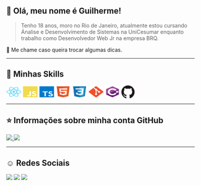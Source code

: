 ## 💜 Olá, meu nome é <strong>Guilherme!</strong>

> Tenho 18 anos, moro no Rio de Janeiro, atualmente estou cursando Ánalise e Desenvolvimento de Sistemas na UniCesumar enquanto trabalho como Desenvolvedor Web Jr na empresa BRQ.

💬 Me chame caso queira trocar algumas dicas.

----

## 🚀 Minhas Skills

<div valign="top">
  <img align="center" alt="React" height="30" width="40" src="https://raw.githubusercontent.com/devicons/devicon/master/icons/react/react-original.svg">
  <img align="center" alt="Js" height="30" width="40" src="https://raw.githubusercontent.com/devicons/devicon/master/icons/javascript/javascript-plain.svg">
  <img align="center" alt="Js" height="30" width="40" src="https://raw.githubusercontent.com/devicons/devicon/master/icons/typescript/typescript-plain.svg">
  <img align="center" alt="HTML" height="30" width="40" src="https://raw.githubusercontent.com/devicons/devicon/master/icons/html5/html5-original.svg">
  <img align="center" alt="CSS" height="30" width="40" src="https://raw.githubusercontent.com/devicons/devicon/master/icons/css3/css3-original.svg">
  <img align="center" alt="git" height="30" width="40" src="https://raw.githubusercontent.com/devicons/devicon/master/icons/git/git-original.svg">
  <img align="center" alt="csharp" height="30" width="40"src="https://raw.githubusercontent.com/devicons/devicon/master/icons/csharp/csharp-original.svg" />
  <img align="center" alt="github" height="35" width="35" src="https://github.com/GuiBFG/GuiBFG/blob/main/GitHub.png">
  
</div>

---

## ⭐ Informações sobre minha conta GitHub

  <a href="https://github.com/GuiBFG">
    <img height="150em" src="https://github-readme-stats.vercel.app/api?username=GuiBFG&count_private=true&include_all_commits=true&show_icons=true&theme=tokyonight&hide_border=false&show_owner=true"/>
    <img height="150em" src="https://github-readme-stats.vercel.app/api/top-langs/?username=GuiBFG&theme=tokyonight&hide_border=false&&layout=compact"/>
  </a>

---

## ☺ Redes Sociais

  <a href="https://www.instagram.com/holy_gui/" target="_blank"><img src="https://img.shields.io/badge/-Instagram-%23E4405F?style=for-the-badge&logo=instagram&logoColor=white" target="_blank"></a>
  <a href="https://www.linkedin.com/in/guilherme-barbosa-dev/" target="_blank"><img src="https://img.shields.io/badge/-LinkedIn-%230077B5?style=for-the-badge&logo=linkedin&logoColor=white" target="_blank"></a> 
  <a href="mailto:guilhermebfg417@gmail.com"><img src="https://img.shields.io/badge/-Gmail-%23333?style=for-the-badge&logo=gmail&logoColor=white" target="_blank"></a>
